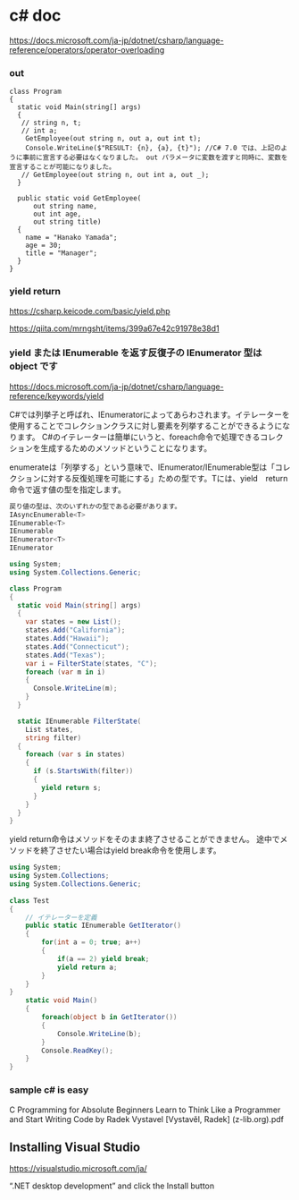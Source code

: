# c# doc
https://docs.microsoft.com/ja-jp/dotnet/csharp/language-reference/operators/operator-overloading

### out
```
class Program
{
  static void Main(string[] args)
  {
   // string n, t;
   // int a;
    GetEmployee(out string n, out a, out int t);
    Console.WriteLine($"RESULT: {n}, {a}, {t}"); //C# 7.0 では、上記のように事前に宣言する必要はなくなりました。 out パラメータに変数を渡すと同時に、変数を宣言することが可能になりました。
   // GetEmployee(out string n, out int a, out _);
  }

  public static void GetEmployee(
      out string name,
      out int age,
      out string title)
  {
    name = "Hanako Yamada";
    age = 30;
    title = "Manager";
  }
}
```

### yield return
https://csharp.keicode.com/basic/yield.php

https://qiita.com/mrngsht/items/399a67e42c91978e38d1
### yield または IEnumerable を返す反復子の IEnumerator 型は object です
https://docs.microsoft.com/ja-jp/dotnet/csharp/language-reference/keywords/yield

C#では列挙子と呼ばれ、IEnumeratorによってあらわされます。イテレーターを使用することでコレクションクラスに対し要素を列挙することができるようになります。
C#のイテレーターは簡単にいうと、foreach命令で処理できるコレクションを生成するためのメソッドということになります。

enumerateは「列挙する」という意味で、IEnumerator/IEnumerable型は「コレクションに対する反復処理を可能にする」ための型です。Tには、yield　return命令で返す値の型を指定します。

```c#
戻り値の型は、次のいずれかの型である必要があります。
IAsyncEnumerable<T>
IEnumerable<T>
IEnumerable
IEnumerator<T>
IEnumerator

using System;
using System.Collections.Generic;

class Program
{
  static void Main(string[] args)
  {
    var states = new List();
    states.Add("California");
    states.Add("Hawaii");
    states.Add("Connecticut");
    states.Add("Texas");
    var i = FilterState(states, "C");
    foreach (var m in i)
    {
      Console.WriteLine(m);
    }
  }

  static IEnumerable FilterState(
    List states,
    string filter)
  {
    foreach (var s in states)
    {
      if (s.StartsWith(filter))
      {
        yield return s;
      }
    }
  }
}
```
yield return命令はメソッドをそのまま終了させることができません。
途中でメソッドを終了させたい場合はyield break命令を使用します。
```c#
using System;
using System.Collections;
using System.Collections.Generic;
 
class Test
{
    // イテレーターを定義
    public static IEnumerable GetIterator()
    {
        for(int a = 0; true; a++)
        {
            if(a == 2) yield break;
            yield return a;
        }
    }
}
    static void Main()
    {
        foreach(object b in GetIterator())
        {
            Console.WriteLine(b);
        }
        Console.ReadKey();
    }
}
```


### sample c# is easy
C Programming for Absolute Beginners Learn to Think Like a Programmer and Start Writing Code by Radek Vystavel [Vystavěl, Radek] (z-lib.org).pdf
## Installing Visual Studio
https://visualstudio.microsoft.com/ja/

“.NET desktop development” and click the Install button
